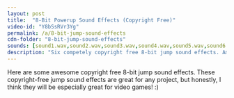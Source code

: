 ```yaml
---
layout: post
title:  "8-Bit Powerup Sound Effects (Copyright Free)"
video-id: "Y8bSsRVr3Yg"
permalink: /a/8-bit-jump-sound-effects
cdn-folder: "8-bit-jump-sound-effects"
sounds: [sound1.wav,sound2.wav,sound3.wav,sound4.wav,sound5.wav,sound6.wav,sound7.wav]
description: "Six competely copyright free 8-bit jump sound effects. Amazing for video games, film projects, and more!"
---
```


Here are some awesome copyright free 8-bit jump sound effects. These copyright-free jump sound effects are great for any project, but honestly, I think they will be especially great for video games! :) 